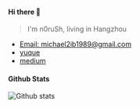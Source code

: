 #### Hi there 👋

> I'm n0ruSh, living in Hangzhou

* [Email: michael2ib1989@gmail.com](michael2ib1989@gmail.co)
* [yuque](https://www.yuque.com/n0rush)
* [medium](https://michaelzheng.medium.com/)

#### Github Stats

![Github stats](https://github-readme-stats.vercel.app/api?username=n0ruSH&show_icons=true)
